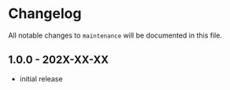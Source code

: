 # Changelog

All notable changes to `maintenance` will be documented in this file.

## 1.0.0 - 202X-XX-XX

- initial release

